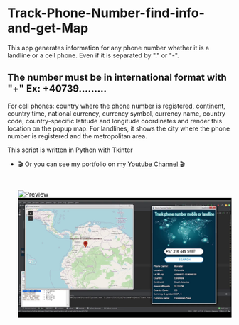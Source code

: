 # Track-Phone-Number-find-info-and-get-Map
This app generates information for any phone number whether it is a landline or a cell phone. Even if it is separated by "." or "-". 
## The number must be in international format with "+" Ex: +40739.........
For cell phones: country where the phone number is registered, continent, country time, national currency, currency symbol, currency name, country code,
  country-specific latitude and longitude coordinates and render this location on the popup map.
For landlines, it shows the city where the phone number is registered and the metropolitan area.

This script is written in Python with Tkinter

- :clapper: Or you can see my portfolio on my <a href="https://www.youtube.com/watch?v=QySKoAaQ9z8" onclick='window.open("https://www.youtube.com/watch?v=QySKoAaQ9z8");return false;'>Youtube Channel :clapper:</a></p>&nbsp;</div><br /><p></p>
![Preview](https://github.com/FlorinTf/Track-Phone-Number-find-info-and-get-Map/blob/main/Track%20Phone%20number.gif)
![Track Phone Number](https://github.com/FlorinTf/Track-Phone-Number-find-info-and-get-Map/blob/main/Track%20Phone%20Number%20GPS%20find%20info%20on%20phone%20numbers%20with%20Phone%20Info.png)
